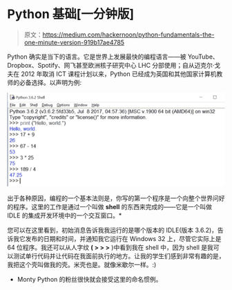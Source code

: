 # Python 基础[一分钟版]

> 原文：<https://medium.com/hackernoon/python-fundamentals-the-one-minute-version-919b17ae4785>

Python 确实是当下的语言。它是世界上发展最快的编程语言——被 YouTube、Dropbox、Spotify、网飞甚至欧洲核子研究中心 LHC 分部使用；自从迈克尔·戈夫在 2012 年取消 ICT 课程计划以来，Python 已经成为英国和其他国家计算机教师的必备选择。以声明为例:

![](img/ddff1e36709dfdbfb55e8d5c6adbbe76.png)

出于各种原因，编程的一个基本法则是，你写的第一个程序是一个向整个世界问好的程序。这里的工作是通过一个叫做 **shell** 的东西来完成的——它是一个叫做 IDLE 的集成开发环境中的一个交互窗口。*

您可以在这里看到，初始消息告诉我我运行的是哪个版本的 IDLE(版本 3.6.2)，告诉我它发布的日期和时间，并通知我它运行在 Windows 32 上，尽管它实际上是 64 位程序。我还可以从人字纹 **( > > >** )中看到我在 shell 中，因为 shell 是我可以测试单行代码并让代码在我面前执行的地方。让我的学生们感到非常有趣的是，我把这个壳叫做我的壳。米壳也是。就像米歇尔一样。:)

* Monty Python 的粉丝很快就会接受这里的命名惯例。